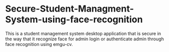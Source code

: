 # Secure-Student-Managment-System-using-face-recognition
This is a student management system desktop application that is secure in the way that it recognize face for admin login or authenticate admin through face recognition using emgu-cv.
